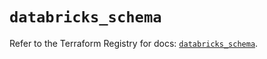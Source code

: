 # `databricks_schema`

Refer to the Terraform Registry for docs: [`databricks_schema`](https://registry.terraform.io/providers/databricks/databricks/1.91.0/docs/resources/schema).
